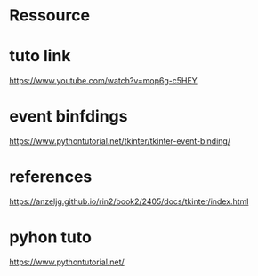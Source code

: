 # Ressource
# tuto link
https://www.youtube.com/watch?v=mop6g-c5HEY

# event binfdings 
https://www.pythontutorial.net/tkinter/tkinter-event-binding/

# references
https://anzeljg.github.io/rin2/book2/2405/docs/tkinter/index.html

# pyhon tuto
https://www.pythontutorial.net/


